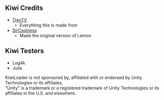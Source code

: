 ## Kiwi Credits
- [TrevTV](https://github.com/LemonLoader/MelonLoader)
	- Everything this is made from
- [SirCoolness](https://github.com/SirCoolness)
  - Made the original version of Lemon
  
## Kiwi Testers
- Log4k
- Julia

KiwiLoader is not sponsored by, affiliated with or endorsed by Unity Technologies or its affiliates.  
"Unity" is a trademark or a registered trademark of Unity Technologies or its affiliates in the U.S. and elsewhere.
